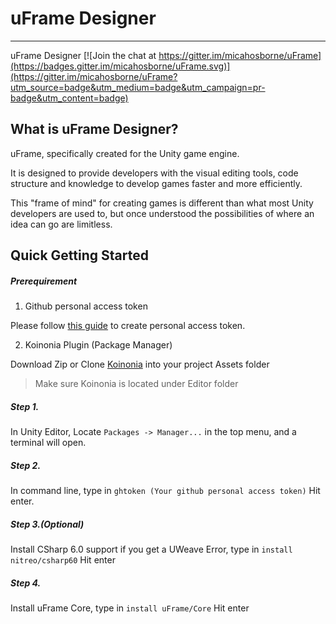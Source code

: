 # uFrame Designer
---
uFrame Designer
[![Join the chat at https://gitter.im/micahosborne/uFrame](https://badges.gitter.im/micahosborne/uFrame.svg)](https://gitter.im/micahosborne/uFrame?utm_source=badge&utm_medium=badge&utm_campaign=pr-badge&utm_content=badge)

## What is uFrame Designer?
uFrame, specifically created for the Unity game engine.

It is designed to provide developers with the visual editing tools, code structure and knowledge to develop games faster and more efficiently.

This "frame of mind" for creating games is different than what most Unity developers are used to, but once understood the possibilities of where an idea can go are limitless.


## Quick Getting Started

##### Prerequirement
1. Github personal access token  

 Please follow [this guide](https://github.com/blog/1509-personal-api-tokens) to create personal access token.

2. Koinonia Plugin (Package Manager)
 
 Download Zip or Clone [Koinonia](https://github.com/nitreo/Koinonia) into your project Assets folder

> Make sure Koinonia is located under Editor folder

##### Step 1.

 In Unity Editor, Locate `Packages -> Manager...` in the top menu, and a terminal will open.
 
##### Step 2.

In command line, type in
`ghtoken (Your github personal access token)`
Hit enter.

##### Step 3.(Optional)

Install CSharp 6.0 support if you get a UWeave Error, type in
`install nitreo/csharp60`
Hit enter

##### Step 4.
Install uFrame Core, type in
`install uFrame/Core`
Hit enter